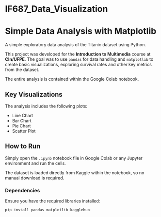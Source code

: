 # IF687_Data_Visualization
# Simple Data Analysis with Matplotlib

A simple exploratory data analysis of the Titanic dataset using Python.

This project was developed for the **Introduction to Multimedia** course at **CIn/UFPE**. The goal was to use `pandas` for data handling and `matplotlib` to create basic visualizations, exploring survival rates and other key metrics from the dataset.

The entire analysis is contained within the Google Colab notebook.

## Key Visualizations

The analysis includes the following plots:
* Line Chart
* Bar Chart
* Pie Chart
* Scatter Plot

## How to Run

Simply open the `.ipynb` notebook file in Google Colab or any Jupyter environment and run the cells.

The dataset is loaded directly from Kaggle within the notebook, so no manual download is required.

### Dependencies

Ensure you have the required libraries installed:
```sh
pip install pandas matplotlib kagglehub
